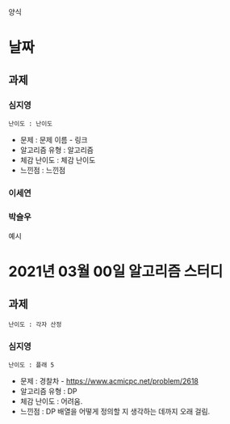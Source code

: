 양식
# 날짜
## 과제
### 심지영
`난이도 : 난이도`
- 문제 : 문제 이름 - 링크
- 알고리즘 유형 : 알고리즘
- 체감 난이도 : 체감 난이도
- 느낀점 : 느낀점
### 이세연
### 박슬우

예시
# 2021년 03월 00일 알고리즘 스터디

## 과제
`난이도 : 각자 산정`

### 심지영
`난이도 : 플래 5`
- 문제 : 경찰차 - https://www.acmicpc.net/problem/2618
- 알고리즘 유형 : DP
- 체감 난이도 : 어려움.
- 느낀점 : DP 배열을 어떻게 정의할 지 생각하는 데까지 오래 걸림.

